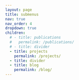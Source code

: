 ```yaml
---
layout: page
title: submenus
nav: true
nav_order: 4
dropdown: true
children:
  # - title: publications
  #   permalink: /publications/
  # - title: divider
  - title: projects
    permalink: /projects/
  - title: divider
  - title: blog
    permalink: /blog/
---
```


